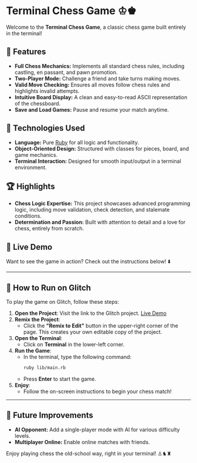 # Terminal Chess Game ♔♚

Welcome to the **Terminal Chess Game**, a classic chess game built entirely in the terminal!

## 🌟 Features
- **Full Chess Mechanics:** Implements all standard chess rules, including castling, en passant, and pawn promotion.
- **Two-Player Mode:** Challenge a friend and take turns making moves.
- **Valid Move Checking:** Ensures all moves follow chess rules and highlights invalid attempts.
- **Intuitive Board Display:** A clean and easy-to-read ASCII representation of the chessboard.
- **Save and Load Games:** Pause and resume your match anytime.

## 🔧 Technologies Used
- **Language:** Pure [Ruby](https://www.ruby-lang.org/) for all logic and functionality.
- **Object-Oriented Design:** Structured with classes for pieces, board, and game mechanics.
- **Terminal Interaction:** Designed for smooth input/output in a terminal environment.

## 🏆 Highlights
- **Chess Logic Expertise:** This project showcases advanced programming logic, including move validation, check detection, and stalemate conditions.
- **Determination and Passion:** Built with attention to detail and a love for chess, entirely from scratch.

## 🎢 Live Demo
Want to see the game in action? Check out the instructions below! ⬇️

---

## 📖 How to Run on Glitch
To play the game on Glitch, follow these steps: 

1. **Open the Project**: Visit the link to the Glitch project. [Live Demo](https://glitch.com/edit/#!/freckle-round-cornflower)
2. **Remix the Project**:
   - Click the **"Remix to Edit"** button in the upper-right corner of the page. This creates your own editable copy of the project.
3. **Open the Terminal**:
   - Click on **Terminal** in the lower-left corner.
4. **Run the Game**:
   - In the terminal, type the following command:
     ```bash
     ruby lib/main.rb
     ```
   - Press **Enter** to start the game.
5. **Enjoy**:
   - Follow the on-screen instructions to begin your chess match!

---

## 🚀 Future Improvements
- **AI Opponent:** Add a single-player mode with AI for various difficulty levels.
- **Multiplayer Online:** Enable online matches with friends.

Enjoy playing chess the old-school way, right in your terminal! ♙♞♜
